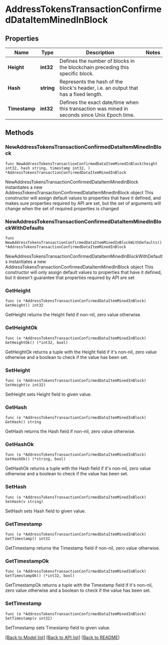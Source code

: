 # AddressTokensTransactionConfirmedDataItemMinedInBlock

## Properties

Name | Type | Description | Notes
------------ | ------------- | ------------- | -------------
**Height** | **int32** | Defines the number of blocks in the blockchain preceding this specific block. | 
**Hash** | **string** | Represents the hash of the block&#39;s header, i.e. an output that has a fixed length. | 
**Timestamp** | **int32** | Defines the exact date/time when this transaction was mined in seconds since Unix Epoch time. | 

## Methods

### NewAddressTokensTransactionConfirmedDataItemMinedInBlock

`func NewAddressTokensTransactionConfirmedDataItemMinedInBlock(height int32, hash string, timestamp int32, ) *AddressTokensTransactionConfirmedDataItemMinedInBlock`

NewAddressTokensTransactionConfirmedDataItemMinedInBlock instantiates a new AddressTokensTransactionConfirmedDataItemMinedInBlock object
This constructor will assign default values to properties that have it defined,
and makes sure properties required by API are set, but the set of arguments
will change when the set of required properties is changed

### NewAddressTokensTransactionConfirmedDataItemMinedInBlockWithDefaults

`func NewAddressTokensTransactionConfirmedDataItemMinedInBlockWithDefaults() *AddressTokensTransactionConfirmedDataItemMinedInBlock`

NewAddressTokensTransactionConfirmedDataItemMinedInBlockWithDefaults instantiates a new AddressTokensTransactionConfirmedDataItemMinedInBlock object
This constructor will only assign default values to properties that have it defined,
but it doesn't guarantee that properties required by API are set

### GetHeight

`func (o *AddressTokensTransactionConfirmedDataItemMinedInBlock) GetHeight() int32`

GetHeight returns the Height field if non-nil, zero value otherwise.

### GetHeightOk

`func (o *AddressTokensTransactionConfirmedDataItemMinedInBlock) GetHeightOk() (*int32, bool)`

GetHeightOk returns a tuple with the Height field if it's non-nil, zero value otherwise
and a boolean to check if the value has been set.

### SetHeight

`func (o *AddressTokensTransactionConfirmedDataItemMinedInBlock) SetHeight(v int32)`

SetHeight sets Height field to given value.


### GetHash

`func (o *AddressTokensTransactionConfirmedDataItemMinedInBlock) GetHash() string`

GetHash returns the Hash field if non-nil, zero value otherwise.

### GetHashOk

`func (o *AddressTokensTransactionConfirmedDataItemMinedInBlock) GetHashOk() (*string, bool)`

GetHashOk returns a tuple with the Hash field if it's non-nil, zero value otherwise
and a boolean to check if the value has been set.

### SetHash

`func (o *AddressTokensTransactionConfirmedDataItemMinedInBlock) SetHash(v string)`

SetHash sets Hash field to given value.


### GetTimestamp

`func (o *AddressTokensTransactionConfirmedDataItemMinedInBlock) GetTimestamp() int32`

GetTimestamp returns the Timestamp field if non-nil, zero value otherwise.

### GetTimestampOk

`func (o *AddressTokensTransactionConfirmedDataItemMinedInBlock) GetTimestampOk() (*int32, bool)`

GetTimestampOk returns a tuple with the Timestamp field if it's non-nil, zero value otherwise
and a boolean to check if the value has been set.

### SetTimestamp

`func (o *AddressTokensTransactionConfirmedDataItemMinedInBlock) SetTimestamp(v int32)`

SetTimestamp sets Timestamp field to given value.



[[Back to Model list]](../README.md#documentation-for-models) [[Back to API list]](../README.md#documentation-for-api-endpoints) [[Back to README]](../README.md)


